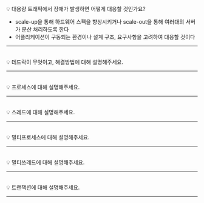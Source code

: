 <br>
💡 대용량 트래픽에서 장애가 발생하면 어떻게 대응할 것인가요?

- scale-up을 통해 하드웨어 스펙을 향상시키거나 scale-out을 통해 여러대의 서버가 분산 처리하도록 한다
- 어플리케이션이 구동되는 환경이나 설계 구조, 요구사항을 고려하여 대응할 것이다

---
<br>
💡 데드락이 무엇이고, 해결방법에 대해 설명해주세요.

---
<br>
💡 프로세스에 대해 설명해주세요.

---
<br>
💡 스레드에 대해 설명해주세요.

---
<br>
💡 멀티프로세스에 대해 설명해주세요.

---
<br>
💡 멀티쓰레드에 대해 설명해주세요.

---
<br>
💡 트랜잭션에 대해 설명해주세요.

---
<br>
